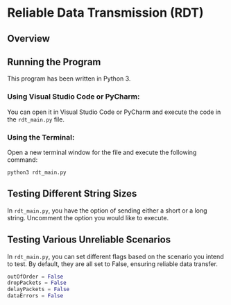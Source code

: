 # Reliable Data Transmission (RDT)

## Overview

## Running the Program
This program has been written in Python 3.

### Using Visual Studio Code or PyCharm:
You can open it in Visual Studio Code or PyCharm and execute the code in the `rdt_main.py` file.

### Using the Terminal:
Open a new terminal window for the file and execute the following command:

```
python3 rdt_main.py
```

## Testing Different String Sizes
In `rdt_main.py`, you have the option of sending either a short or a long string. 
Uncomment the option you would like to execute.

## Testing Various Unreliable Scenarios
In `rdt_main.py`, you can set different flags based on the scenario you intend to test.
By default, they are all set to False, ensuring reliable data transfer.

```python
outOfOrder = False
dropPackets = False
delayPackets = False
dataErrors = False
```

